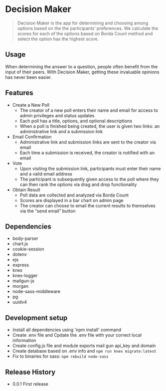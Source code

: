 # Decision Maker
> Decision Maker is the app for determining and choosing among options based on the the participants’ preferences. We calculate the scores for each of the options based on Borda Count method and select the option has the highest score.

## Usage

When determining the answer to a question, people often benefit from the input of their peers. With Decision Maker, getting these invaluable opinions has never been easier.

## Features
* Create a New Poll
  * The creator of a new poll enters their name and email for access to admin privileges and status updates
  * Each poll has a title, options, and optional descriptions
  * When a poll is finished being created, the user is given two links: an administrative link and a submission link
* Email Confirmation
  * Administrative link and submission links are sent to the creator via email
  * Each time a submission is received, the creator is notified with an email
* Vote
  * Upon visiting the submission link, participants must enter their name and a valid email address
  * The participant is subsequently given access to the poll where they can then rank the options via drag and drop functionality
* Obtain Result
  * Poll data are collected and analyzed via Borda Count
  * Scores are displayed in a bar chart on admin page
  * The creator can choose to email the current results to themselves via the “send email” button 

## Dependencies

- body-parser
- chart.js
- cookie-session
- dotenv
- ejs
- express
- knex
- knex-logger
- mailgun-js
- morgan
- node-sass-middleware
- pg
- uuidv4

## Development setup

- Install all dependencies using 'npm install' command
- Create .env file and Cpdate the .env file with your correct local information
- Create config.js file and module exports mail gun api_key and domain
- Create database based on .env info and `npm run knex migrate:latest`
- Fix to binaries for sass: `npm rebuild node-sass`


## Release History

* 0.0.1 First release
